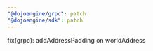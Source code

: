 ```yaml
---
"@dojoengine/grpc": patch
"@dojoengine/sdk": patch
---
```


fix(grpc): addAddressPadding on worldAddress

